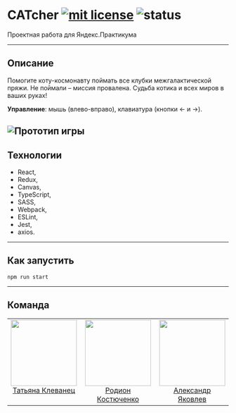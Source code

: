 # CATcher [![mit license](https://img.shields.io/badge/license-MIT-50CB22.svg)](https://opensource.org/licenses/MIT) ![status](https://img.shields.io/badge/status-pre--alpha-red)

Проектная работа для Яндекс.Практикума

---
## Описание

  Помогите коту-космонавту поймать все клубки межгалактической пряжи. Не поймали &ndash; миссия провалена. 
  Судьба котика и всех миров в ваших руках! <br/>
  
**Управление**: мышь (влево-вправо), клавиатура (кнопки &larr; и &rarr;).

![Прототип игры](https://downloader.disk.yandex.ru/preview/54407e0a9ccbb8add34081325792372ce5f35e3a7fe50fd482396dd0d54d7e85/5f57ae69/NWhCodiNGdupRBKAvbR3sswlVxF9h7ybcM6JexvkdjzWX5FVruu6D9PZyu7HpgvalveY4DHb7GLmCqyoDfccnw==?uid=0&filename=2020-09-08_15-11-48.png&disposition=inline&hash=&limit=0&content_type=image%2Fpng&tknv=v2&owner_uid=320594280&size=2048x2048)
---
## Технологии
- React,
- Redux,
- Canvas,
- TypeScript,
- SASS,
- Webpack,
- ESLint,
- Jest,
- axios.
---
## Как запустить
`npm run start`

---
## Команда
<table>
  <tbody>
    <tr>
      <td align="center" valign="top">
        <img width="150" height="150" src="https://github.com/Ortiz1221.png?s=150">
        <br>
        <a href="https://github.com/Ortiz1221">Татьяна Клеванец</a>
      </td>
      <td align="center" valign="top">
        <img width="150" height="150" src="https://github.com/0151.png?s=150">
        <br>
        <a href="https://github.com/0151">Родион Костюченко</a>
      </td>
      <td align="center" width="20%" valign="top">
        <img width="150" height="150" src="https://github.com/aleksandr-yakovlev.png?s=150">
        <br>
        <a href="https://github.com/aleksandr-yakovlev">Александр Яковлев</a>
      </td>
     </tr>
  </tbody>
</table>
